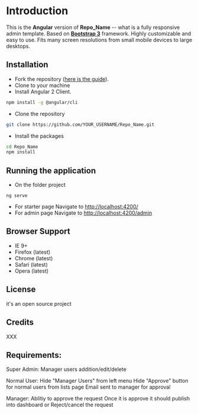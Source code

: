 Introduction
============

This is the **Angular** version of **Repo_Name** -- what is a fully responsive admin template. Based on **[Bootstrap 3](https://github.com/twbs/bootstrap)** framework. Highly customizable and easy to use. Fits many screen resolutions from small mobile devices to large desktops. 

Installation
------------

- Fork the repository ([here is the guide](https://help.github.com/articles/fork-a-repo/)).
- Clone to your machine
- Install Angular 2 Client.
```bash
npm install -g @angular/cli
```
- Clone the repository
```bash
git clone https://github.com/YOUR_USERNAME/Repo_Name.git
```

- Install the packages
```bash
cd Repo_Name
npm install
```

Running the application
------------
- On the folder project
```
ng serve
```
- For starter page Navigate to [http://localhost:4200/](http://localhost:4200/)
- For admin page Navigate to [http://localhost:4200/admin](http://localhost:4200/admin)

Browser Support
---------------
- IE 9+
- Firefox (latest)
- Chrome (latest)
- Safari (latest)
- Opera (latest)


License
-------
it's an open source project

 Credits
-------------
XXX

Requirements:
--------------
Super Admin:
Manager users addition/edit/delete

Normal User:
Hide "Manager Users" from left menu
Hide "Approve" button for normal users from lists page
Email sent to manager for approval

Manager:
Ablitiy to approve the request
Once it is approve it should publish into dashboard or Reject/cancel the request


